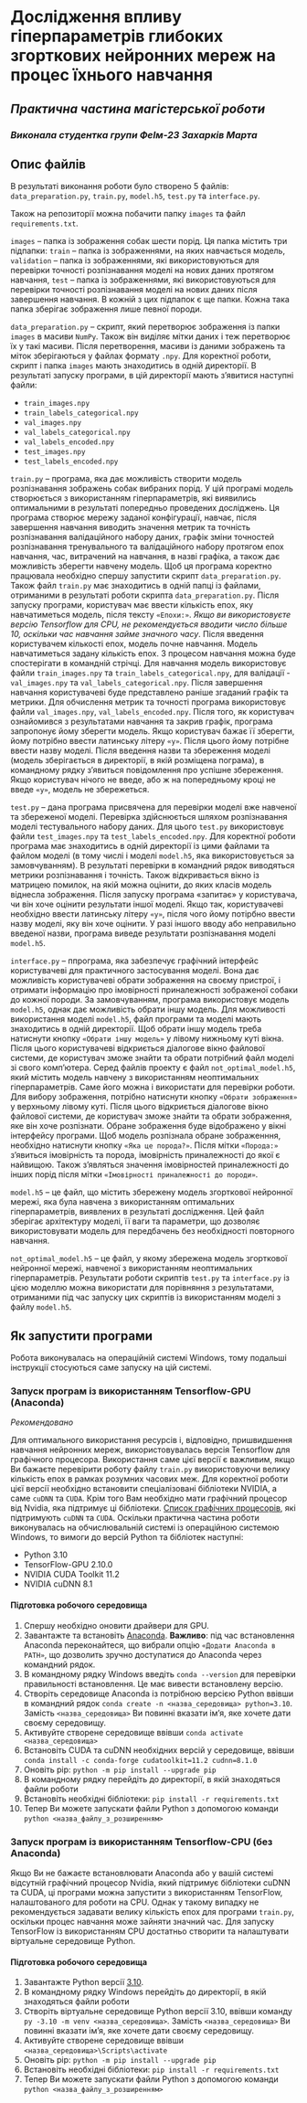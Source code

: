# Дослідження впливу гіперпараметрів глибоких згорткових нейронних мереж на процес їхнього навчання
## _Практична частина магістерської роботи_
### _Виконала студентка групи ФеІм-23 Захарків Марта_

## Опис файлів

В результаті виконання роботи було створено 5 файлів: `data_preparation.py`, `train.py`, `model.h5`, `test.py` та `interface.py`.

Також на репозиторії можна побачити папку `images` та файл `requirements.txt`.

`images` – папка із зображення собак шести порід. Ця папка містить три підпапки: `train` – папка із зображеннями, на яких навчається модель, `validation` – папка із зображеннями, які використовуються для перевірки точності розпізнавання моделі на нових даних протягом навчання, `test` – папка із зображеннями, які використовуються для перевірки точності розпізнавання моделі на нових даних після завершення навчання. В кожній з цих підпапок є ще папки. Кожна така папка зберігає зображення лише певної породи.

`data_preparation.py` – скрипт, який перетворює зображення із папки `images` в масиви `NumPy`. Також він виділяє мітки даних і теж перетворює їх у такі масиви. Після перетворення, масиви із даними зображень та міток зберігаються у файлах формату `.npy`. Для коректної роботи, скрипт і папка `images` мають знаходитись в одній директорії. В результаті запуску програми, в цій директорії мають з’явитися наступні файли: 
-	`train_images.npy`
-	`train_labels_categorical.npy` 
-	`val_images.npy`
-	`val_labels_categorical.npy`
-	`val_labels_encoded.npy` 
-	`test_images.npy` 
-	`test_labels_encoded.npy`

`train.py` – програма, яка дає можливість створити модель розпізнавання зображень собак вибраних порід. У цій програмі модель створюється з використанням гіперпараметрів, які виявились оптимальними в результаті попередньо проведених досліджень. Ця програма створює мережу заданої конфігурації, навчає, після завершення навчання виводить значення метрик та точність розпізнавання валідаційного набору даних, графік зміни точностей розпізнавання тренувального та валідаційного набору протягом епох навчання, час, витрачений на навчання, в назві графіка, а також дає можливість зберегти навчену модель. Щоб ця програма коректно працювала необхідно спершу запустити скрипт `data_preparation.py`. Також файл `train.py` має знаходитись в одній папці із файлами, отриманими в результаті роботи скрипта `data_preparation.py`. Після запуску програми, користувач має ввести кількість епох, яку навчатиметься модель, після тексту `«Епохи:»`. _Якщо ви використовуєте версію Tensorflow для CPU, не рекомендується вводити число більше 10, оскільки час навчання займе значного часу_. Після введення користувачем кількості епох, модель почне навчання. Модель навчатиметься задану кількість епох. З процесом навчання можна буде спостерігати в командній стрічці. Для навчання модель використовує файли `train_images.npy` та `train_labels_categorical.npy`, для валідації -  `val_images.npy` та `val_labels_categorical.npy`. Після завершення навчання користувачеві буде представлено раніше згаданий графік та метрики. Для обчислення метрик та точності програма використовує файли `val_images.npy`, `val_labels_encoded.npy`. Після того, як користувач ознайомився з результатами навчання та закрив графік, програма запропонує йому зберегти модель. Якщо користувач бажає її зберегти, йому потрібно ввести латинську літеру `«y»`. Після цього йому потрібне ввести назву моделі. Після введення назви та збереження моделі (модель зберігається в директорії, в якій розміщена пограма), в командному рядку з’явиться повідомлення про успішне збереження. Якщо користувач нічого не введе, або ж на попередньому кроці не введе `«y»`, модель не збережеться.

`test.py` – дана програма присвячена для перевірки моделі вже навченої та збереженої моделі. Перевірка здійснюється шляхом розпізнавання моделі тестувального набору даних. Для цього `test.py` використовує файли `test_images.npy` та `test_labels_encoded.npy`. Для коректної роботи програма має знаходитись в одній директорії із цими файлами та файлом моделі (в тому числі і моделі `model.h5`, яка використовується за замовчуванням). В результаті перевірки в командний рядок виводяться метрики розпізнавання і точність. Також відкривається вікно із матрицею помилок, на якій можна оцінити, до яких класів модель віднесла зображення. Після запуску програма «запитає» у користувача, чи він хоче оцінити результати іншої моделі. Якщо так, користувачеві необхідно ввести латинську літеру `«y»`, після чого йому потірбно ввести назву моделі, яку він хоче оцінити. У разі іншого вводу або неправильно введеної назви, програма виведе результати розпізнавання моделі `model.h5`.

`interface.py` – ппрограма, яка забезпечує графічний інтерфейс користувачеві для практичного застосування моделі. Вона дає можливість користувачеві обрати зображення на своєму пристрої, і отримати інформацію про імовірності приналежності зображеної собаки до кожної породи. За замовчуванням, програма використовує модель `model.h5`, однак дає можливість обрати іншу модель. Для можливості використання моделі `model.h5`, файл програми та моделі мають знаходитись в одній директорії. Щоб обрати іншу модель треба натиснути кнопку `«Обрати іншу модель»` у лівому нижньому куті вікна. Після цього користувачеві відкриється діалогове вікно файлової системи, де користувач зможе знайти та обрати потрібний файл моделі зі свого комп’ютера. Серед файлів проекту є файл `not_optimal_model.h5`, який містить модель навчену з використанням неоптимальних гіперпараметрів. Саме його можна і використати для перевірки роботи. Для вибору зображення, потрібно натиснути кнопку `«Обрати зображення»` у верхньому лівому куті. Після цього відкриється діалогове вікно файлової системи, де користувач зможе знайти та обрати зображення, яке він хоче розпізнати. Обране зображення буде відображено у вікні інтерфейсу програми. Щоб модель розпізнала обране зображенння, необхідно натиснути кнопку `«Яка це порода?»`. Після мітки `«Порода:»` з’явиться імовірність та порода, імовірність приналежності до якої є найвищою. Також з’являться значення імовірностей приналежності до інших порід після мітки `«Імовірності приналежності до породи»`.

`model.h5` – це файл, що містить збережену модель згорткової нейронної мережі, яка була навчена з використанням оптимальних гіперпараметрів, виявлених в результаті дослідження. Цей файл зберігає архітектуру моделі, її ваги та параметри, що дозволяє використовувати модель для передбачень без необхідності повторного навчання. 

`not_optimal_model.h5` – це файл, у якому збережена модель згорткової нейронної мережі, навченої з використанням неоптимальних гіперпараметрів. Результати роботи скриптів `test.py` та `interface.py` із цією моделлю можна використати для порівняння з результатами, отриманими під час запуску цих скриптів із використанням моделі з файлу `model.h5`.


## Як запустити програми

Робота виконувалась на операційній системі Windows, тому подальші інструкції стосуються саме запуску на цій системі. 

### Запуск програм із використанням Tensorflow-GPU (Anaconda)
_Рекомендовано_

Для оптимального використання ресурсів і, відповідно, пришвидшення навчання нейронних мереж, використовувалась версія Tensorflow для графічного процесора. Використання саме цієї версії є важливим, якщо Ви бажаєте перевірити роботу файлу `train.py` використовуючи велику кількість епох в рамках розумних часових меж. Для коректної роботи цієї версії необхідно встановити спеціалізовані бібліотеки NVIDIA, а саме `cuDNN` та `CUDA`. Крім того Вам необхідно мати графічний процесор від Nvidia, яка підтримує ці бібліотеки. [Список графічних процесорів](https://developer.nvidia.com/cuda-gpus), які підтримують  `cuDNN` та `CUDA`. 
Оскільки практична частина роботи виконувалась на обчислювальній системі із операційною системою Windows, то вимоги до версій Python та бібліотек наступні:
- Python 3.10 
- TensorFlow-GPU 2.10.0 
- NVIDIA CUDA Toolkit 11.2
- NVIDIA cuDNN 8.1

#### Підготовка робочого середовища 
1.	Спершу необхідно оновити драйвери для GPU.  
2.	Завантажте та встановіть [Anaconda](https://www.anaconda.com/download/success). **Важливо**: під час встановлення Anaconda переконайтеся, що вибрали опцію `«Додати Anaconda в PATH»`, що дозволить зручно доступатися до Anaconda через командний рядок.
3.	В командному рядку Windows введіть `conda --version` для перевірки правильності встановлення. Це має вивести встановлену версію.
4.	Створіть середовище Anaconda із потрібною версією Python ввівши в командний рядок `conda create -n <назва_середовища> python=3.10`. Замість `<назва_середовища>` Ви повинні вказати ім’я, яке хочете дати своєму середовищу.
5.	Активуйте створене середовище ввівши `conda activate <назва_середовища>`
6.	Встановіть CUDA та cuDNN необхідних версій у середовище, ввівши `conda install -c conda-forge cudatoolkit=11.2 cudnn=8.1.0`
7.	Оновіть pip: `python -m pip install --upgrade pip`
8.	В командному рядку перейдіть до директорії, в якій знаходяться файли роботи
9.	Встановіть необхідні бібліотеки: `pip install -r requirements.txt`
10.	Тепер Ви можете запускати файли Python з допомогою команди `python <назва_файлу_з_розширенням>`

### Запуск програм із використанням Tensorflow-СPU (без Anaconda)
Якщо Ви не бажаєте встановлювати Anaconda або у вашій системі відсутній графічний процесор Nvidia, який підтримує бібліотеки cuDNN та CUDA, ці програми можна запустити з використанням TensorFlow, налаштованого для роботи на CPU. Однак у такому випадку не рекомендується задавати велику кількість епох для програми `train.py`, оскільки процес навчання може зайняти значний час.
Для запуску TensorFlow із використанням CPU достатньо створити та налаштувати віртуальне середовище Python. 
#### Підготовка робочого середовища 
1.	Завантажте Python версії [3.10](https://www.python.org/downloads/release/python-3100/). 
2.	В командному рядку Windows перейдіть до директорії, в якій знаходяться файли роботи
3.	Створіть віртуальне середовище Python версії 3.10, ввівши команду `py -3.10 -m venv <назва_середовища>`. Замість `<назва_середовища>` Ви повинні вказати ім’я, яке хочете дати своєму середовищу.
4.	Активуйте створене середовище ввівши `<назва_середовища>\Scripts\activate`
5.	Оновіть pip: `python -m pip install --upgrade pip`
6.	Встановіть необхідні бібліотеки: `pip install -r requirements.txt`
7.	Тепер Ви можете запускати файли Python з допомогою команди `python <назва_файлу_з_розширенням>`

